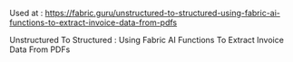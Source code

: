 Used at : https://fabric.guru/unstructured-to-structured-using-fabric-ai-functions-to-extract-invoice-data-from-pdfs

Unstructured To Structured : Using Fabric AI Functions To Extract Invoice Data From PDFs
